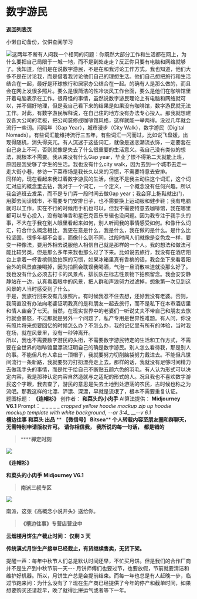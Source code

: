 # 数字游民

[**返回列表页**](/gzh/槽边往事)

小懒自动备份，仅供查阅学习

![](https://mmbiz.qpic.cn/mmbiz_jpg/Ia6gU9JNtkoecSvUavWYRCx1Z645h8RlYT8cG7hSjmMyxzcbHZF7LbvduVdft8R3Go3gAj9AibcC350RTdf9ZJA/640?wx_fmt=jpeg&from;=appmsg)这两年不断有人问我一个相同的问题：你既然大部分工作和生活都在网上，为什么要把自己局限于一城一地，而不是到处走走？反正你只要有电脑和网络就够了。我知道，他们是在说数字游民，不是在和我讨论工作方式。我也知道，他们大多不是在讨论我，而是借着我讨论他们自己的理想生活。他们自己想把旅行和生活结合在一起，最好是环球旅行和居家办公结合在一起。的确有人是那么做的，而且会在网上发很多照片。要么是很简洁的性冷淡风工作台面，要么是他们在咖啡馆里开着电脑表示在工作。很奇怪的事情，虽然说数字游民理论上有电脑和网络就可以，并不偏好地理，但是我自己看下来的结果是如果没有咖啡馆，数字游民就无法工作。对此，有数字游民解释说，在自己住的地方没有办法专心投入。那我就想建议各大公司的老板，把公司装修成咖啡馆风格，这样就能一举两得。没过几年就会流行一些词。间隔年（Gap
Year），城市漫步（City Walk），数字游民（Digital
Nomads）。有些词汇能维持流行三五年，有些词汇一闪而过，比如说飞盘媛，出现得随机，消失得突兀。有人沉迷于这些词汇，就像是迷恋潮流衣饰，一定要套在自己身上不可，否则就像是失去了什么很重要的生活意义。我自己没有类似的想法，就根本不需要。我从来没有什么Gap
year，毕业了恨不得第二天就能上班，原因是我受够了学生的生活。我也没有什么city
walk，因为去到一个城市去走一走大街小巷，参访一下菜市场是我长久以来的习惯，不需要特意去安排。  
同样的，现在看起来我过着数字游民的生活，但这不是我主动往这个词汇，这个词汇对应的概念里去钻，我对于一个词汇，一个定义，一个概念没有任何兴趣。所以我会逃班去发呆，而不是专门弄一段时间去做Gap
year；我会穿上拖鞋就出门，用脚去阅读城市，不需要专门安排日子，也不需要换上运动服和健步鞋；我有电脑就可以工作，实在不行的时候用手机也可以，但我不需要特意去咖啡馆，我在哪里都可以专心投入，没有咖啡香和星巴克音乐专辑也没问题。因为我专注于我手头的事，不大在乎我在别人眼里看起来如何，别人听闻我的事情感受如何。和像什么词汇，符合什么概念相比，我更在意是什么，我是什么，我在做的是什么。是什么比较坚固，很多年都不会变，而像什么则不同，过段时间人们就像是变色龙一样，要变一种像法，要用外相去说服他人相信自己就是那样的一个人。我的想法和做法可能比较另类，但是那么多年来我也那么过了下来。比如说去旅行，我没有在酒店阳台上拿着一杯香槟侧脸拍照的习惯，如果冰箱里真有香槟的话，我会坐下来看着阳台外的风景直接喝掉，因为拍照会耽误我喝酒，气泡一旦消散味道就没那么好了。我也没有什么必须去打卡的风景点，排长队在标志性景物下拍照留念。我会安安静静站在一边，认真看着眼中的风景，把人群和声浪努力过滤掉，想象第一次见到这风景的人当时感受到了什么。  
于是，我旅行回来没有几张照片。有时候我忍不住去想，还好我没有老婆。否则，我简直没有办法向老婆证明我真的是和朋友一起去旅行，而不是私下在本市酒店里和情人幽会了七天。当然，在现实世界中的老婆们一听说丈夫不带自己和朋友去旅行就会暴怒，不过那就是另外一个问题了，私产专用是世界性难题。有人问，你没有照片将来想要回忆的时候怎么办？不怎么办，我的记忆里有所有的体验，当时我在场，就在风景里，没有一秒钟离开。  
所以，我也不需要数字游民的头衔，不需要数字游民特定的生活和工作方式，不需要在全世界的咖啡馆里漂流证明自己的确是数字游民。别人怎么看待我，那是别人的事。不能但凡有人拿出一顶帽子，我就要努力切削脑袋努力戴进去。不能但凡世间流行一条新路，我就要努力打扮漂亮走上去。那样的话，我就没有足够时间精力去做我手头的事情，而是忙于给自己不断贴五颜六色的羽毛。有人认为形式可以决定内容，我是那种认定内容自然造就与之适配的形式的人。况且我也不喜欢数字游民这个字眼，我去查了，游民的意思是失去土地到处游荡的农民，古时候也称之为流氓。那我这样的北漂、沪漂、深漂，早就是流氓了，根本不需要重复认证。  
题图标题： **《连帽衫》** 创作者： **和菜头的小肉手** AI算法提供： **Midjourney V6.1** Prompt： _ _ _ _ _
_cropped yellow hoodie mockup zip up hoodie mockup template with white
background, --ar 3:4__ __-_-v 6.1_  
 **槽边往事** **和菜头 出品** ** **【微信号】** **Bitsea**** **个人转载内容至朋友圈和群聊天，无需特别申请版权许可。**
**请你相信我，** **我所说的每一句话，** **都是错的**

>  ******禅定时刻**

![](https://mmbiz.qpic.cn/mmbiz_jpg/Ia6gU9JNtkoecSvUavWYRCx1Z645h8RlAq2zgGGGuxtYyL1nVtDlcibQkx1ovL78hkk9bYeoSAhyy5xn28CSMkg/640?wx_fmt=jpeg&from;=appmsg)

 **《连帽衫》**

 **和菜头的小肉手** **Midjourney V6.1**

>  **南派三叔专区**

![](https://mmbiz.qpic.cn/mmbiz_jpg/Ia6gU9JNtkoecSvUavWYRCx1Z645h8RliaUG7xRFD1CHWsjHoegDJuz2Mh9YV6icfdSpRicv5JSZJwQYIoge2PsLg/640?wx_fmt=jpeg&from;=appmsg)

南派，这张《高概念小说开头》送给你。

>  **《槽边往事》专营店营业中**

 **云烟楼月饼生产截止时间：** **仅剩 3** **天**  

 **传统滇式月饼生产接单已经截止，有货继续售卖，无货下架。**  

提醒一声：每年中秋节人们总是默认时间还早，不忙买月饼。但是我们的合作厂商并不是生产到中秋节前一天---
月饼师傅们也要过节，也要放假，节前就要清洁和维护好机器。所以，月饼生产总是会提前结束。而每一年也总是有人赶晚一步，临过节跑来问：为什么没有了？现在生产商已经提供了今年的停产和截单时间，如果想要购买还请趁早，晚了就得比拼运气或者等下一年。

